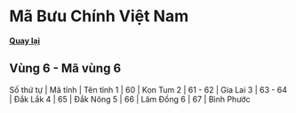 # Mã Bưu Chính Việt Nam

**[Quay lại](https://khangshirokuma.github.io/MaBuuChinhVietNam/Danh_Sách/Mã_Tỉnh/Theo_Mã_Vùng/)**

## Vùng 6 - Mã vùng 6
  
Số thứ tự | Mã tỉnh | Tên tỉnh
1 | 60 | Kon Tum
2 | 61 - 62 | Gia Lai
3 | 63 - 64 | Đắk Lắk
4 | 65 | Đắk Nông
5 | 66 | Lâm Đồng
6 | 67 | Bình Phước
